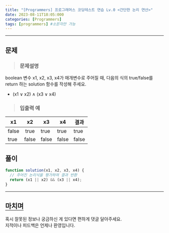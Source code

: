 ```yaml
---
title: "[Programmers] 프로그래머스 코딩테스트 연습 Lv.0 <간단한 논리 연산>"
date: 2023-08-11T18:05:000
categories: [Programmers]
tags: [programmers] #소문자만 가능
---
```


---

## <b>문제</b>

<h3><blockquote>문제설명
</blockquote></h3>

boolean 변수 x1, x2, x3, x4가 매개변수로 주어질 때, 다음의 식의 true/false를 return 하는 solution 함수를 작성해 주세요.

- (x1 ∨ x2) ∧ (x3 ∨ x4)

<h3><blockquote>입출력 예
</blockquote></h3>

| x1    |  x2   | x3    | x4    | 결과  |
| ----- | :---: | ----- | ----- | ----- |
| false | true  | true  | true  | true  |
| true  | false | false | false | false |

## <b>풀이</b>

```js
function solution(x1, x2, x3, x4) {
  // 주어진 논리식을 평가하여 결과 반환
  return (x1 || x2) && (x3 || x4);
}
```

---

## <b style="border-bottom:2px solid gray"><b>마치며</b></b>

<P>혹시 잘못된 정보나 궁금하신 게 있다면 편하게 댓글 달아주세요.<br/>
지적이나 피드백은 언제나 환영입니다.</p>

